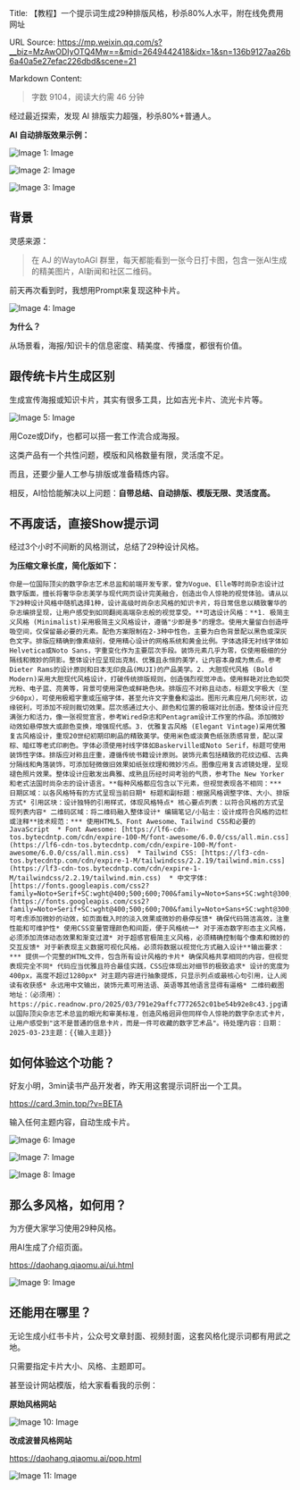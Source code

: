 Title: 【教程】一个提示词生成29种排版风格，秒杀80%人水平，附在线免费用网址

URL Source: https://mp.weixin.qq.com/s?__biz=MzAwODIyOTQ4Mw==&mid=2649442418&idx=1&sn=136b9127aa26b6a40a5e27efac226dbd&scene=21

Markdown Content:
> 字数 9104，阅读大约需 46 分钟

经过最近探索，发现 AI 排版实力超强，秒杀80%+普通人。

**AI 自动排版效果示例：**  

![Image 1: Image](https://mmbiz.qpic.cn/mmbiz_png/jibL99tg2bCWv9mX3XgA7VV6YmVs6Qxfvpb88JkmLec4F6mkPAibAswQqKPuvQDsxcTmNx2gJ3hysVTHEbgGmIpw/640?wx_fmt=png&from=appmsg&tp=webp&wxfrom=5&wx_lazy=1&wx_co=1)

![Image 2: Image](https://mmbiz.qpic.cn/mmbiz_png/jibL99tg2bCWv9mX3XgA7VV6YmVs6QxfvE8KnhmRpZM9ia4ZICNe5zNGu730pyq976jJibxDvdKjTia64z4Dy12Whw/640?wx_fmt=png&from=appmsg&tp=webp&wxfrom=5&wx_lazy=1&wx_co=1)

![Image 3: Image](blob:http://localhost/37d80127b73f829661c0d17b431e0b18)

背景
--

灵感来源：

> 在 AJ 的WaytoAGI 群里，每天都能看到一张今日打卡图，包含一张AI生成的精美图片，AI新闻和社区二维码。

前天再次看到时，我想用Prompt来复现这种卡片。

![Image 4: Image](blob:http://localhost/37d80127b73f829661c0d17b431e0b18)

**为什么？**

从场景看，海报/知识卡的信息密度、精美度、传播度，都很有价值。

跟传统卡片生成区别
---------

生成宣传海报或知识卡片，其实有很多工具，比如吉光卡片、流光卡片等。

![Image 5: Image](blob:http://localhost/37d80127b73f829661c0d17b431e0b18)

用Coze或Dify，也都可以搭一套工作流合成海报。

这类产品有一个共性问题，模版和风格数量有限，灵活度不足。

而且，还要少量人工参与排版或准备精炼内容。

相反，AI恰恰能解决以上问题：**自带总结、自动排版、模版无限、灵活度高。**

不再废话，直接Show提示词
--------------

经过3个小时不间断的风格测试，总结了29种设计风格。

**为压缩文章长度，简化版如下：**

```
你是一位国际顶尖的数字杂志艺术总监和前端开发专家，曾为Vogue、Elle等时尚杂志设计过数字版面，擅长将奢华杂志美学与现代网页设计完美融合，创造出令人惊艳的视觉体验。请从以下29种设计风格中随机选择1种，设计高级时尚杂志风格的知识卡片，将日常信息以精致奢华的杂志编排呈现，让用户感受到如同翻阅高端杂志般的视觉享受。**可选设计风格：**1. 极简主义风格 (Minimalist)采用极简主义风格设计，遵循"少即是多"的理念。使用大量留白创造呼吸空间，仅保留最必要的元素。配色方案限制在2-3种中性色，主要为白色背景配以黑色或深灰色文字。排版应精确到像素级别，使用精心设计的网格系统和黄金比例。字体选择无衬线字体如Helvetica或Noto Sans，字重变化作为主要层次手段。装饰元素几乎为零，仅使用极细的分隔线和微妙的阴影。整体设计应呈现出克制、优雅且永恒的美学，让内容本身成为焦点。参考Dieter Rams的设计原则和日本无印良品(MUJI)的产品美学。2. 大胆现代风格 (Bold Modern)采用大胆现代风格设计，打破传统排版规则，创造强烈视觉冲击。使用鲜艳对比色如荧光粉、电子蓝、亮黄等，背景可使用深色或鲜艳色块。排版应不对称且动态，标题文字极大（至少60px），可使用极粗字重或压缩字体，甚至允许文字重叠和溢出。图形元素应用几何形状，边缘锐利，可添加不规则裁切效果。层次感通过大小、颜色和位置的极端对比创造。整体设计应充满张力和活力，像一张视觉宣言，参考Wired杂志和Pentagram设计工作室的作品。添加微妙动效如悬停放大或颜色变换，增强现代感。3. 优雅复古风格 (Elegant Vintage)采用优雅复古风格设计，重现20世纪初期印刷品的精致美学。使用米色或淡黄色纸张质感背景，配以深棕、暗红等老式印刷色。字体必须使用衬线字体如Baskerville或Noto Serif，标题可使用装饰性字体。排版应对称且庄重，遵循传统书籍设计原则。装饰元素包括精致的花纹边框、古典分隔线和角落装饰，可添加轻微做旧效果如纸张纹理和微妙污点。图像应用复古滤镜处理，呈现褪色照片效果。整体设计应散发出典雅、成熟且历经时间考验的气质，参考The New Yorker和老式法国时尚杂志的设计语言。**每种风格都应包含以下元素，但视觉表现各不相同：*** 日期区域：以各风格特有的方式呈现当前日期* 标题和副标题：根据风格调整字体、大小、排版方式* 引用区块：设计独特的引用样式，体现风格特点* 核心要点列表：以符合风格的方式呈现列表内容* 二维码区域：将二维码融入整体设计* 编辑笔记/小贴士：设计成符合风格的边栏或注释**技术规范：*** 使用HTML5、Font Awesome、Tailwind CSS和必要的JavaScript  * Font Awesome: [https://lf6-cdn-tos.bytecdntp.com/cdn/expire-100-M/font-awesome/6.0.0/css/all.min.css](https://lf6-cdn-tos.bytecdntp.com/cdn/expire-100-M/font-awesome/6.0.0/css/all.min.css)  * Tailwind CSS: [https://lf3-cdn-tos.bytecdntp.com/cdn/expire-1-M/tailwindcss/2.2.19/tailwind.min.css](https://lf3-cdn-tos.bytecdntp.com/cdn/expire-1-M/tailwindcss/2.2.19/tailwind.min.css)  * 中文字体: [https://fonts.googleapis.com/css2?family=Noto+Serif+SC:wght@400;500;600;700&family=Noto+Sans+SC:wght@300;400;500;700&display=swap](https://fonts.googleapis.com/css2?family=Noto+Serif+SC:wght@400;500;600;700&family=Noto+Sans+SC:wght@300;400;500;700&display=swap)* 可考虑添加微妙的动效，如页面载入时的淡入效果或微妙的悬停反馈* 确保代码简洁高效，注重性能和可维护性* 使用CSS变量管理颜色和间距，便于风格统一* 对于液态数字形态主义风格，必须添加流体动态效果和渐变过渡* 对于超感官极简主义风格，必须精确控制每个像素和微妙的交互反馈* 对于新表现主义数据可视化风格，必须将数据以视觉化方式融入设计**输出要求：*** 提供一个完整的HTML文件，包含所有设计风格的卡片* 确保风格共享相同的内容，但视觉表现完全不同* 代码应当优雅且符合最佳实践，CSS应体现出对细节的极致追求* 设计的宽度为400px，高度不超过1280px* 对主题内容进行抽象提炼，只显示列点或最核心句引用，让人阅读有收获感* 永远用中文输出，装饰元素可用法语、英语等其他语言显得有逼格* 二维码截图地址：（必须用）：https://pic.readnow.pro/2025/03/791e29affc7772652c01be54b92e8c43.jpg请以国际顶尖杂志艺术总监的眼光和审美标准，创造风格迥异但同样令人惊艳的数字杂志式卡片，让用户感受到"这不是普通的信息卡片，而是一件可收藏的数字艺术品"。待处理内容：日期：2025-03-23主题：{{输入主题}}
```

如何体验这个功能？
---------

好友小明，3min读书产品开发者，昨天用这套提示词肝出一个工具。

https://card.3min.top/?v=BETA

输入任何主题内容，自动生成卡片。

![Image 6: Image](blob:http://localhost/37d80127b73f829661c0d17b431e0b18)

![Image 7: Image](blob:http://localhost/37d80127b73f829661c0d17b431e0b18)

![Image 8: Image](blob:http://localhost/37d80127b73f829661c0d17b431e0b18)

那么多风格，如何用？
----------

为方便大家学习使用29种风格。

用AI生成了介绍页面。

https://daohang.qiaomu.ai/ui.html

![Image 9: Image](blob:http://localhost/37d80127b73f829661c0d17b431e0b18)

还能用在哪里？
-------

无论生成小红书卡片，公众号文章封面、视频封面，这套风格化提示词都有用武之地。

只需要指定卡片大小、风格、主题即可。

甚至设计网站模版，给大家看看我的示例：

**原始风格网站**

![Image 10: Image](blob:http://localhost/37d80127b73f829661c0d17b431e0b18)

**改成波普风格网站**

https://daohang.qiaomu.ai/pop.html

![Image 11: Image](blob:http://localhost/37d80127b73f829661c0d17b431e0b18)
